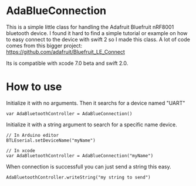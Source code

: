 # AdaBlueConnection
This is a simple little class for handling the Adafruit Bluefruit nRF8001 bluetooth device.
I found it hard to find a simple tutorial or example on how to easy connect to the device with swift 2 so I made
this class. A lot of code comes from this bigger project: https://github.com/adafruit/Bluefruit_LE_Connect

Its is compatible with xcode 7.0 beta and swift 2.0.

# How to use
Initialize it with no arguments. Then it searchs for a device named "UART" 
```
var AdaBluetoothController = AdaBlueConnection()

```
Initialize it with a string argument to search for a specific name device. 
 
```
// In Arduino editor
BTLEserial.setDeviceName("myName")

// In xcode
var AdaBluetoothController = AdaBlueConnection("myName")
```

When connection is successfull you can just send a string this easy.
```
AdaBluetoothController.writeString("my string to send")
```
